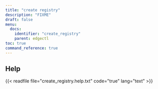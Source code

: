 ```yaml
---
title: "create registry"
description: "FIXME"
draft: false
menu:
  docs:
    identifier: "create_registry"
    parent: edgectl
toc: true
command_reference: true
---
```


## Help

{{< readfile file="create_registry.help.txt" code="true" lang="text" >}}
